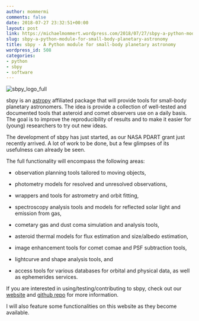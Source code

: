 ```yaml
---
author: mommermi
comments: false
date: 2018-07-27 23:32:51+00:00
layout: post
link: https://michaelmommert.wordpress.com/2018/07/27/sbpy-a-python-module-for-small-body-planetary-astronomy/
slug: sbpy-a-python-module-for-small-body-planetary-astronomy
title: sbpy - A Python module for small-body planetary astronomy
wordpress_id: 508
categories:
- python
- sbpy
- software
---
```




![sbpy_logo_full](https://michaelmommert.files.wordpress.com/2018/07/sbpy_logo_full.png)

sbpy is an [astropy](http://astropy.org) affiliated package that will provide tools for small-body planetary astronomers. The idea is provide a collection of well-tested and documented tools that asteroid and comet observers use on a daily basis. The goal is to improve the reproducibility of results and to make it easier for (young) researchers to try out new ideas.

The development of sbpy has just started, as our NASA PDART grant just recently arrived. A lot of work to be done, but a few glimpses of its usefulness can already be seen.

The full functionality will encompass the following areas:



	
  * observation planning tools tailored to moving objects,

	
  * photometry models for resolved and unresolved observations,

	
  * wrappers and tools for astrometry and orbit fitting,

	
  * spectroscopy analysis tools and models for reflected solar light and emission from gas,

	
  * cometary gas and dust coma simulation and analysis tools,

	
  * asteroid thermal models for flux estimation and size/albedo estimation,

	
  * image enhancement tools for comet comae and PSF subtraction tools,

	
  * lightcurve and shape analysis tools, and

	
  * access tools for various databases for orbital and physical data, as well as ephemerides services.


If you are interested in using/testing/contributing to sbpy, check out our [website](http://sbpy.org) and [github repo](https://github.com/NASA-Planetary-Science/sbpy) for more information.

I will also feature some functionalities on this website as they become available.
